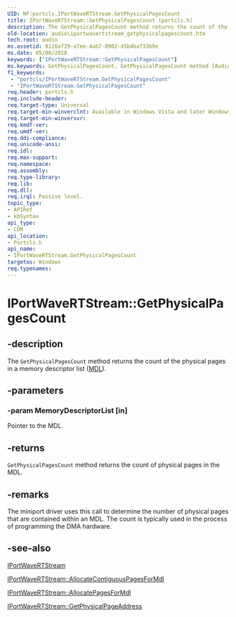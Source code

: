 ```yaml
---
UID: NF:portcls.IPortWaveRTStream.GetPhysicalPagesCount
title: IPortWaveRTStream::GetPhysicalPagesCount (portcls.h)
description: The GetPhysicalPagesCount method returns the count of the physical pages in a memory descriptor list (MDL).
old-location: audio\iportwavertstream_getphysicalpagescount.htm
tech.root: audio
ms.assetid: 8126af29-a7ee-4ab7-8902-45b4baf33b9e
ms.date: 05/08/2018
keywords: ["IPortWaveRTStream::GetPhysicalPagesCount"]
ms.keywords: GetPhysicalPagesCount, GetPhysicalPagesCount method [Audio Devices], GetPhysicalPagesCount method [Audio Devices],IPortWaveRTStream interface, IPortWaveRTStream interface [Audio Devices],GetPhysicalPagesCount method, IPortWaveRTStream.GetPhysicalPagesCount, IPortWaveRTStream::GetPhysicalPagesCount, audio.iportwavertstream_getphysicalpagescount, audmp-routines_bdc74102-0337-436b-b3ac-68187fb323a4.xml, portcls/IPortWaveRTStream::GetPhysicalPagesCount
f1_keywords:
 - "portcls/IPortWaveRTStream.GetPhysicalPagesCount"
 - "IPortWaveRTStream.GetPhysicalPagesCount"
req.header: portcls.h
req.include-header: 
req.target-type: Universal
req.target-min-winverclnt: Available in Windows Vista and later Windows operating systems.
req.target-min-winversvr: 
req.kmdf-ver: 
req.umdf-ver: 
req.ddi-compliance: 
req.unicode-ansi: 
req.idl: 
req.max-support: 
req.namespace: 
req.assembly: 
req.type-library: 
req.lib: 
req.dll: 
req.irql: Passive level.
topic_type:
- APIRef
- kbSyntax
api_type:
- COM
api_location:
- Portcls.h
api_name:
- IPortWaveRTStream.GetPhysicalPagesCount
targetos: Windows
req.typenames: 
---
```


# IPortWaveRTStream::GetPhysicalPagesCount


## -description


The <code>GetPhysicalPagesCount</code> method returns the count of the physical pages in a memory descriptor list (<a href="https://docs.microsoft.com/windows-hardware/drivers/ddi/wdm/ns-wdm-_mdl">MDL</a>).


## -parameters




### -param MemoryDescriptorList [in]

Pointer to the MDL.


## -returns



<code>GetPhysicalPagesCount</code> method returns the count of physical pages in the MDL.




## -remarks



The miniport driver uses this call to determine the number of physical pages that are contained within an MDL. The count is typically used in the process of programming the DMA hardware.




## -see-also




<a href="https://docs.microsoft.com/windows-hardware/drivers/ddi/portcls/nn-portcls-iportwavertstream">IPortWaveRTStream</a>



<a href="https://docs.microsoft.com/windows-hardware/drivers/ddi/portcls/nf-portcls-iportwavertstream-allocatecontiguouspagesformdl">IPortWaveRTStream::AllocateContiguousPagesForMdl</a>



<a href="https://docs.microsoft.com/windows-hardware/drivers/ddi/portcls/nf-portcls-iportwavertstream-allocatepagesformdl">IPortWaveRTStream::AllocatePagesForMdl</a>



<a href="https://docs.microsoft.com/windows-hardware/drivers/ddi/portcls/nf-portcls-iportwavertstream-getphysicalpageaddress">IPortWaveRTStream::GetPhysicalPageAddress</a>
 

 

